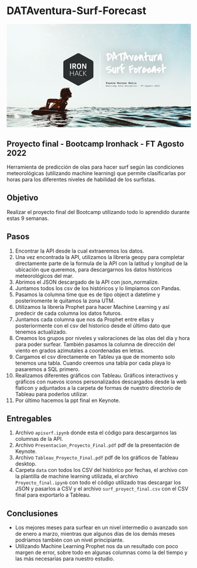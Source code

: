 # DATAventura-Surf-Forecast

![portada](https://github.com/YasminMoreno/DATAventura-Surf-Forecast/blob/main/img/portada_proyecto_final.png)

## Proyecto final - Bootcamp Ironhack - FT Agosto 2022

Herramienta de predicción de olas para hacer surf según las condiciones meteorológicas (utilizando machine learning) que permite clasificarlas por horas para los diferentes niveles de habilidad de los surfistas.


## Objetivo

Realizar el proyecto final del Bootcamp utilizando todo lo aprendido durante estas 9 semanas.

## Pasos

1. Encontrar la API desde la cual extraeremos los datos.
2. Una vez encontrada la API, utilizamos la librería geopy para completar directamente parte de la formula de la API con la latitud y longitud de la ubicación que queremos, para descargarnos los datos históricos meteorológicos del mar.
3. Abrimos el JSON descargado de la API con json_normalize.
4. Juntamos todos los csv de los históricos y lo limpiamos con Pandas.
5. Pasamos la columna time que es de tipo object a datetime y posteriromente le quitamos la zona UTM.
6. Utilizamos la librería Prophet para hacer Machine Learning y así predecir de cada columna los datos futuros.
7. Juntamos cada columna que nos da Prophet entre ellas y posteriormente con el csv del historico desde el último dato que tenemos actualizado.
8. Creamos los grupos por niveles y valoraciones de las olas del día y hora para poder surfear. También pasamos la columna de dirección del viento en grados azimutales a coordenadas en letras.
9. Cargamos el csv directamente en Tableu ya que de momento solo tenemos una tabla. Cuando creemos una tabla por cada playa lo pasaremos a SQL primero.
10. Realizamos diferentes gráficos con Tableau. Gráficos interactivos y gráficos con nuevos iconos personalizados descargados desde la web flaticon y adjuntados a la carpeta de formas de nuestro directorio de Tableau para poderlos utilizar.
11. Por último hacemos la ppt final en Keynote.

## Entregables

1. Archivo `apisurf.ipynb` donde esta el código para descargarnos las columnas de la API. 
2. Archivo `Presentacion_Proyecto_Final.pdf`  pdf de la presentación de Keynote. 
3. Archivo `Tableau_Proyecto_Final.pdf` pdf de los gráficos de Tableau desktop. 
4. Carpeta `data` con todos los CSV del histórico por fechas, el archivo con la plantilla de machine learning utilizada, el archivo `Proyecto_final.ipynb` con todo el código utilizado tras descargar los JSON y pasarlos a CSV y el archivo `surf_proyect_final.csv` con el CSV final para exportarlo a Tableau.

## Conclusiones

- Los mejores meses para surfear en un nivel intermedio o avanzado son de enero a marzo, mientras que algunos días de los demás meses podríamos también con un nivel principiante.
- Utilizando Machine Learning Prophet nos da un resultado con poco margen de error, sobre todo en algunas columnas como la del tiempo y las más necesarías para nuestro estudio. 
